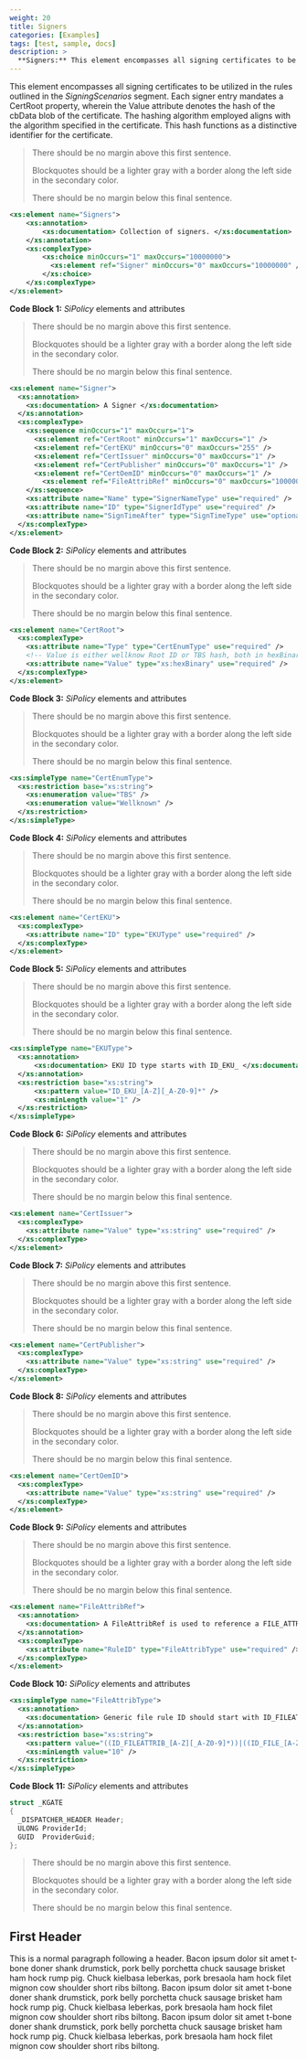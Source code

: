 ```yaml
---
weight: 20
title: Signers
categories: [Examples]
tags: [test, sample, docs]
description: >
  **Signers:** This element encompasses all signing certificates to be utilized in the rules outlined in the _SigningScenarios_ segment.
---
```


This element encompasses all signing certificates to be utilized in the rules outlined in the _SigningScenarios_ segment. Each signer entry mandates a CertRoot property, wherein the Value attribute denotes the hash of the cbData blob of the certificate. The hashing algorithm employed aligns with the algorithm specified in the certificate. This hash functions as a distinctive identifier for the certificate.



> There should be no margin above this first sentence.
>
> Blockquotes should be a lighter gray with a border along the left side in the secondary color.
>
> There should be no margin below this final sentence.

```xsd
<xs:element name="Signers">
    <xs:annotation>
        <xs:documentation> Collection of signers. </xs:documentation>
    </xs:annotation>
    <xs:complexType>
        <xs:choice minOccurs="1" maxOccurs="10000000">
          <xs:element ref="Signer" minOccurs="0" maxOccurs="10000000" />
        </xs:choice>
    </xs:complexType>
</xs:element>
```
**Code Block 1:** _SiPolicy_ elements and attributes
> There should be no margin above this first sentence.
>
> Blockquotes should be a lighter gray with a border along the left side in the secondary color.
>
> There should be no margin below this final sentence.

```xsd
<xs:element name="Signer">
  <xs:annotation>
    <xs:documentation> A Signer </xs:documentation>
  </xs:annotation>
  <xs:complexType>
    <xs:sequence minOccurs="1" maxOccurs="1">
      <xs:element ref="CertRoot" minOccurs="1" maxOccurs="1" />
      <xs:element ref="CertEKU" minOccurs="0" maxOccurs="255" />
      <xs:element ref="CertIssuer" minOccurs="0" maxOccurs="1" />
      <xs:element ref="CertPublisher" minOccurs="0" maxOccurs="1" />
      <xs:element ref="CertOemID" minOccurs="0" maxOccurs="1" />
        <xs:element ref="FileAttribRef" minOccurs="0" maxOccurs="10000000" />
    </xs:sequence>
    <xs:attribute name="Name" type="SignerNameType" use="required" />
    <xs:attribute name="ID" type="SignerIdType" use="required" />
    <xs:attribute name="SignTimeAfter" type="SignTimeType" use="optional" />
  </xs:complexType>
</xs:element>
```
**Code Block 2:** _SiPolicy_ elements and attributes
> There should be no margin above this first sentence.
>
> Blockquotes should be a lighter gray with a border along the left side in the secondary color.
>
> There should be no margin below this final sentence.

```xsd
<xs:element name="CertRoot">
  <xs:complexType>
    <xs:attribute name="Type" type="CertEnumType" use="required" />
    <!-- Value is either wellknow Root ID or TBS hash, both in hexBinary form-->
    <xs:attribute name="Value" type="xs:hexBinary" use="required" />
  </xs:complexType>
</xs:element>
```
**Code Block 3:** _SiPolicy_ elements and attributes
> There should be no margin above this first sentence.
>
> Blockquotes should be a lighter gray with a border along the left side in the secondary color.
>
> There should be no margin below this final sentence.

```xsd
<xs:simpleType name="CertEnumType">
  <xs:restriction base="xs:string">
    <xs:enumeration value="TBS" />
    <xs:enumeration value="Wellknown" />
  </xs:restriction>
</xs:simpleType>
```
**Code Block 4:** _SiPolicy_ elements and attributes
> There should be no margin above this first sentence.
>
> Blockquotes should be a lighter gray with a border along the left side in the secondary color.
>
> There should be no margin below this final sentence.

```xsd
<xs:element name="CertEKU">
  <xs:complexType>
    <xs:attribute name="ID" type="EKUType" use="required" />
  </xs:complexType>
</xs:element>
```
**Code Block 5:** _SiPolicy_ elements and attributes
> There should be no margin above this first sentence.
>
> Blockquotes should be a lighter gray with a border along the left side in the secondary color.
>
> There should be no margin below this final sentence.

```xsd
<xs:simpleType name="EKUType">
  <xs:annotation>
      <xs:documentation> EKU ID type starts with ID_EKU_ </xs:documentation>
  </xs:annotation>
  <xs:restriction base="xs:string">
      <xs:pattern value="ID_EKU_[A-Z][_A-Z0-9]*" />
      <xs:minLength value="1" />
  </xs:restriction>
</xs:simpleType>
```
**Code Block 6:** _SiPolicy_ elements and attributes
> There should be no margin above this first sentence.
>
> Blockquotes should be a lighter gray with a border along the left side in the secondary color.
>
> There should be no margin below this final sentence.

```xsd
<xs:element name="CertIssuer">
  <xs:complexType>
    <xs:attribute name="Value" type="xs:string" use="required" />
  </xs:complexType>
</xs:element>
```
**Code Block 7:** _SiPolicy_ elements and attributes
> There should be no margin above this first sentence.
>
> Blockquotes should be a lighter gray with a border along the left side in the secondary color.
>
> There should be no margin below this final sentence.

```xsd
<xs:element name="CertPublisher">
  <xs:complexType>
    <xs:attribute name="Value" type="xs:string" use="required" />
  </xs:complexType>
</xs:element>
```
**Code Block 8:** _SiPolicy_ elements and attributes
> There should be no margin above this first sentence.
>
> Blockquotes should be a lighter gray with a border along the left side in the secondary color.
>
> There should be no margin below this final sentence.

```xsd
<xs:element name="CertOemID">
  <xs:complexType>
    <xs:attribute name="Value" type="xs:string" use="required" />
  </xs:complexType>
</xs:element>
```
**Code Block 9:** _SiPolicy_ elements and attributes
> There should be no margin above this first sentence.
>
> Blockquotes should be a lighter gray with a border along the left side in the secondary color.
>
> There should be no margin below this final sentence.

```xsd
<xs:element name="FileAttribRef">
  <xs:annotation>
    <xs:documentation> A FileAttribRef is used to reference a FILE_ATTRIB rule through ID </xs:documentation>
  </xs:annotation>
  <xs:complexType>
    <xs:attribute name="RuleID" type="FileAttribType" use="required" />
  </xs:complexType>
</xs:element>
```
**Code Block 10:** _SiPolicy_ elements and attributes
```xsd
<xs:simpleType name="FileAttribType">
  <xs:annotation>
    <xs:documentation> Generic file rule ID should start with ID_FILEATTRIB_ or ID_FILE_ </xs:documentation>
  </xs:annotation>
  <xs:restriction base="xs:string">
    <xs:pattern value="((ID_FILEATTRIB_[A-Z][_A-Z0-9]*))|((ID_FILE_[A-Z][_A-Z0-9]*))" />
    <xs:minLength value="10" />
  </xs:restriction>
</xs:simpleType>
```
**Code Block 11:** _SiPolicy_ elements and attributes



```cpp
struct _KGATE
{
  _DISPATCHER_HEADER Header;
  ULONG ProviderId;
  GUID  ProviderGuid;
};
```


> There should be no margin above this first sentence.
>
> Blockquotes should be a lighter gray with a border along the left side in the secondary color.
>
> There should be no margin below this final sentence.

## First Header

This is a normal paragraph following a header. Bacon ipsum dolor sit amet t-bone doner shank drumstick, pork belly porchetta chuck sausage brisket ham hock rump pig. Chuck kielbasa leberkas, pork bresaola ham hock filet mignon cow shoulder short ribs biltong.  Bacon ipsum dolor sit amet t-bone doner shank drumstick, pork belly porchetta chuck sausage brisket ham hock rump pig. Chuck kielbasa leberkas, pork bresaola ham hock filet mignon cow shoulder short ribs biltong.  Bacon ipsum dolor sit amet t-bone doner shank drumstick, pork belly porchetta chuck sausage brisket ham hock rump pig. Chuck kielbasa leberkas, pork bresaola ham hock filet mignon cow shoulder short ribs biltong.
